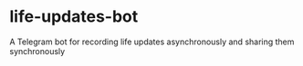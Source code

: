 # life-updates-bot
A Telegram bot for recording life updates asynchronously and sharing them synchronously
